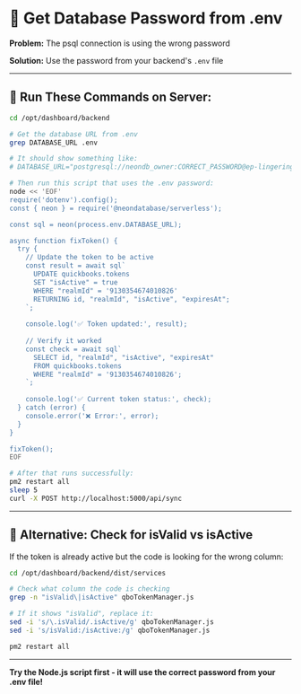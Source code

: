 # 🔐 Get Database Password from .env

**Problem:** The psql connection is using the wrong password

**Solution:** Use the password from your backend's `.env` file

---

## 🚀 **Run These Commands on Server:**

```bash
cd /opt/dashboard/backend

# Get the database URL from .env
grep DATABASE_URL .env

# It should show something like:
# DATABASE_URL="postgresql://neondb_owner:CORRECT_PASSWORD@ep-lingering-rain-a5cuycsw.us-east-2.aws.neon.tech/neondb?sslmode=require"

# Then run this script that uses the .env password:
node << 'EOF'
require('dotenv').config();
const { neon } = require('@neondatabase/serverless');

const sql = neon(process.env.DATABASE_URL);

async function fixToken() {
  try {
    // Update the token to be active
    const result = await sql`
      UPDATE quickbooks.tokens 
      SET "isActive" = true 
      WHERE "realmId" = '9130354674010826'
      RETURNING id, "realmId", "isActive", "expiresAt";
    `;
    
    console.log('✅ Token updated:', result);
    
    // Verify it worked
    const check = await sql`
      SELECT id, "realmId", "isActive", "expiresAt" 
      FROM quickbooks.tokens 
      WHERE "realmId" = '9130354674010826';
    `;
    
    console.log('✅ Current token status:', check);
  } catch (error) {
    console.error('❌ Error:', error);
  }
}

fixToken();
EOF

# After that runs successfully:
pm2 restart all
sleep 5
curl -X POST http://localhost:5000/api/sync
```

---

## 🎯 **Alternative: Check for isValid vs isActive**

If the token is already active but the code is looking for the wrong column:

```bash
cd /opt/dashboard/backend/dist/services

# Check what column the code is checking
grep -n "isValid\|isActive" qboTokenManager.js

# If it shows "isValid", replace it:
sed -i 's/\.isValid/.isActive/g' qboTokenManager.js
sed -i 's/isValid:/isActive:/g' qboTokenManager.js

pm2 restart all
```

---

**Try the Node.js script first - it will use the correct password from your .env file!**

